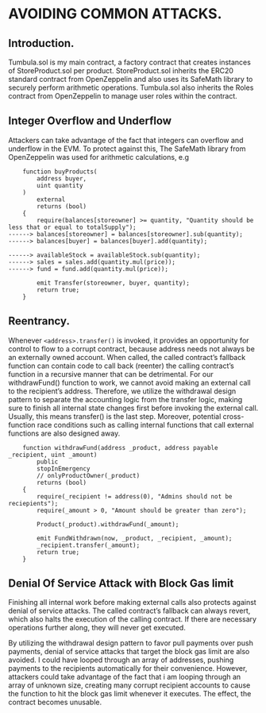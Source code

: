 # AVOIDING COMMON ATTACKS.

## Introduction.

Tumbula.sol is my main contract, a factory contract that creates instances of StoreProduct.sol per product. StoreProduct.sol inherits the ERC20 standard contract from OpenZeppelin and also uses its SafeMath library to securely perform arithmetic operations. Tumbula.sol also inherits the Roles contract from OpenZeppelin to manage user roles within the contract.

## Integer Overflow and Underflow

Attackers can take advantage of the fact that integers can overflow and underflow in the EVM. To protect against this, The SafeMath library from OpenZeppelin was used for arithmetic calculations, e.g

```
    function buyProducts(
        address buyer, 
        uint quantity
    ) 
        external  
        returns (bool) 
    {
        require(balances[storeowner] >= quantity, "Quantity should be less that or equal to totalSupply");
------> balances[storeowner] = balances[storeowner].sub(quantity);
------> balances[buyer] = balances[buyer].add(quantity);
        
------> availableStock = availableStock.sub(quantity);
------> sales = sales.add(quantity.mul(price));
------> fund = fund.add(quantity.mul(price));
        
        emit Transfer(storeowner, buyer, quantity);
        return true;
    }
```

## Reentrancy.

Whenever ```<address>.transfer()``` is invoked, it provides an opportunity for control to flow to a corrupt contract, because address needs not always be an externally owned account. When called, the called contract’s fallback function can contain code to call back (reenter) the calling contract’s function in a recursive manner that can be detrimental. For our withdrawFund() function to work, we cannot avoid making an external call to the recipient’s address. Therefore, we utilize the withdrawal design pattern to separate the accounting logic from the transfer logic, making sure to finish all internal state changes first before invoking the external call. Usually, this means transfer() is the last step. Moreover, potential cross-function race conditions such as calling internal functions that call external functions are also designed away.

```
    function withdrawFund(address _product, address payable _recipient, uint _amount) 
        public 
        stopInEmergency
        // onlyProductOwner(_product)
        returns (bool)
    {
        require(_recipient != address(0), "Admins should not be reciepients");
        require(_amount > 0, "Amount should be greater than zero");
        
        Product(_product).withdrawFund(_amount);
        
        emit FundWithdrawn(now, _product, _recipient, _amount);
        _recipient.transfer(_amount);
        return true;
    }
```

## Denial Of Service Attack with Block Gas limit

Finishing all internal work before making external calls also protects against denial of service attacks. The called contract’s fallback can always revert, which also halts the execution of the calling contract. If there are necessary operations further along, they will never get executed.

By utilizing the withdrawal design pattern to favor pull payments over push payments, denial of service attacks that target the block gas limit are also avoided. I could have looped through an array of addresses, pushing payments to the recipients automatically for their convenience. However, attackers could take advantage of the fact that i am looping through an array of unknown size, creating many corrupt recipient accounts to cause the function to hit the block gas limit whenever it executes. The effect, the contract becomes unusable.

